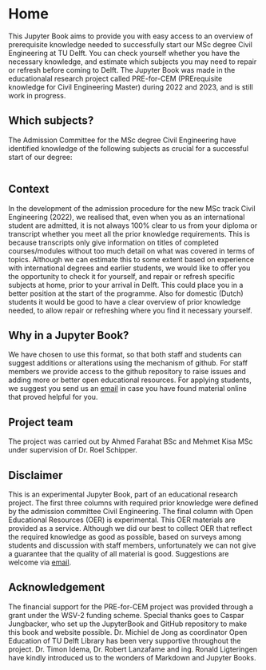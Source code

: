 # Home

This Jupyter Book aims to provide you with easy access to an overview of prerequisite knowledge needed to successfully start our MSc degree Civil Engineering at TU Delft. You can check yourself whether you have the necessary knowledge, and estimate which subjects you may need to repair or refresh before coming to Delft. The Jupyter Book was made in the educationalal research project called PRE-for-CEM (PRErequisite knowledge for Civil Engineering Master) during 2022 and 2023, and is still work in progress.

## Which subjects?
The Admission Committee for the MSc degree Civil Engineering have identified knowledge of the following subjects as crucial for a successful start of our degree:
```{tableofcontents}
```

## Context
In the development of the admission procedure for the new MSc track Civil Engineering (2022), we realised that, even when you as an international student are admitted, it is not always 100% clear to us from your diploma or transcript whether you meet all the prior knowledge requirements. This is because transcripts only give information on titles of completed courses/modules without too much detail on what was covered in terms of topics. Although we can estimate this to some extent based on experience with international degrees and earlier students, we would like to offer you the opportunity to check it for yourself, and repair or refresh specific subjects at home, prior to your arrival in Delft. This could place you in a better position at the start of the programme. Also for domestic (Dutch) students it would be good to have a clear overview of prior knowledge needed, to allow repair or refreshing where you find it necessary yourself.

## Why in a Jupyter Book?
We have chosen to use this format, so that both staff and students can suggest additions or alterations using the mechanism of github. For staff members we provide access to the github repository to raise issues and adding more or better open educational resources. For applying students, we suggest you send us an [email](mailto:h.r.schipper@tudelft.nl?subject=pre-for-cem) in case you have found material online that proved helpful for you.

## Project team
The project was carried out by Ahmed Farahat BSc and Mehmet Kisa MSc under supervision of Dr. Roel Schipper. 

## Disclaimer
This is an experimental Jupyter Book, part of an educational research project. The first three columns with required prior knowledge were defined by the admission committee Civil Engineering. The final column with Open Educational Resources (OER) is experimental. This OER materials are provided as a service. Although we did our best to collect OER that reflect the required knowledge as good as possible, based on surveys among students and discussion with staff members, unfortunately we can not give a guarantee that the quality of all material is good. Suggestions are welcome via [email](mailto:h.r.schipper@tudelft.nl?subject=pre-for-cem-suggestions).

## Acknowledgement
The financial support for the PRE-for-CEM project was provided through a grant under the WSV-2 funding scheme. Special thanks goes to Caspar Jungbacker, who set up the JupyterBook and GitHub repository to make this book and website possible. Dr. Michiel de Jong as coordinator Open Education of TU Delft Library has been very supportive throughout the project. Dr. Timon Idema, Dr. Robert Lanzafame and ing. Ronald Ligteringen have kindly introduced us to the wonders of Markdown and Jupyter Books.
